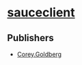 # [sauceclient](https://pypi.org/project/sauceclient)



## Publishers
- [Corey.Goldberg](https://pypi.org/user/Corey.Goldberg)

